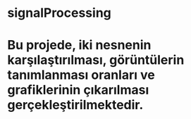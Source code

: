 # signalProcessing
# Bu projede, iki nesnenin karşılaştırılması, görüntülerin tanımlanması oranları ve grafiklerinin çıkarılması gerçekleştirilmektedir.
